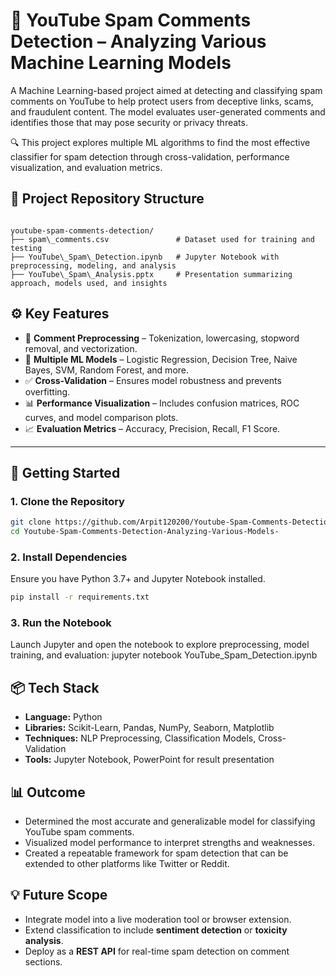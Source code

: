 # 📌 YouTube Spam Comments Detection – Analyzing Various Machine Learning Models

A Machine Learning-based project aimed at detecting and classifying spam comments on YouTube to help protect users from deceptive links, scams, and fraudulent content. The model evaluates user-generated comments and identifies those that may pose security or privacy threats.

🔍 This project explores multiple ML algorithms to find the most effective classifier for spam detection through cross-validation, performance visualization, and evaluation metrics.

## 🔗 Project Repository Structure  
```

youtube-spam-comments-detection/
├── spam\_comments.csv               # Dataset used for training and testing
├── YouTube\_Spam\_Detection.ipynb   # Jupyter Notebook with preprocessing, modeling, and analysis
├── YouTube\_Spam\_Analysis.pptx     # Presentation summarizing approach, models used, and insights

````

## ⚙️ Key Features

- 💬 **Comment Preprocessing** – Tokenization, lowercasing, stopword removal, and vectorization.
- 🤖 **Multiple ML Models** – Logistic Regression, Decision Tree, Naive Bayes, SVM, Random Forest, and more.
- ✅ **Cross-Validation** – Ensures model robustness and prevents overfitting.
- 📊 **Performance Visualization** – Includes confusion matrices, ROC curves, and model comparison plots.
- 📈 **Evaluation Metrics** – Accuracy, Precision, Recall, F1 Score.

---

## 🚀 Getting Started

### 1. Clone the Repository
```bash
git clone https://github.com/Arpit120200/Youtube-Spam-Comments-Detection-Analyzing-Various-Models-.git
cd Youtube-Spam-Comments-Detection-Analyzing-Various-Models-
````

### 2. Install Dependencies

Ensure you have Python 3.7+ and Jupyter Notebook installed.

```bash
pip install -r requirements.txt
```

### 3. Run the Notebook

Launch Jupyter and open the notebook to explore preprocessing, model training, and evaluation: jupyter notebook YouTube_Spam_Detection.ipynb


## 📦 Tech Stack

* **Language:** Python
* **Libraries:** Scikit-Learn, Pandas, NumPy, Seaborn, Matplotlib
* **Techniques:** NLP Preprocessing, Classification Models, Cross-Validation
* **Tools:** Jupyter Notebook, PowerPoint for result presentation

## 📊 Outcome

* Determined the most accurate and generalizable model for classifying YouTube spam comments.
* Visualized model performance to interpret strengths and weaknesses.
* Created a repeatable framework for spam detection that can be extended to other platforms like Twitter or Reddit.

## 💡 Future Scope
* Integrate model into a live moderation tool or browser extension.
* Extend classification to include **sentiment detection** or **toxicity analysis**.
* Deploy as a **REST API** for real-time spam detection on comment sections.
